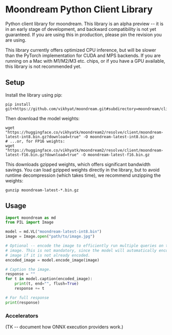 # Moondream Python Client Library

Python client library for moondream. This library is an alpha preview -- it is
in an early stage of development, and backward compatibility is not yet
guaranteed. If you are using this in production, please pin the revision you
are using.

This library currently offers optimized CPU inference, but will be slower than
the PyTorch implementation for CUDA and MPS backends. If you are running on a
Mac with M1/M2/M3 etc. chips, or if you have a GPU available, this library is
not recommended yet.

## Setup

Install the library using pip:

```
pip install git+https://github.com/vikhyat/moondream.git#subdirectory=moondream/clients/python
```

Then download the model weights:

```
wget "https://huggingface.co/vikhyatk/moondream2/resolve/client/moondream-latest-int8.bin.gz?download=true" -O moondream-latest-int8.bin.gz
# ...or, for FP16 weights:
wget "https://huggingface.co/vikhyatk/moondream2/resolve/client/moondream-latest-f16.bin.gz?download=true" -O moondream-latest-f16.bin.gz
```

This downloads gzipped weights, which offers significant bandwidth savings.
You can load gzipped weights directly in the library, but to avoid runtime
decompression (which takes time), we recommend unzipping the weights:

```
gunzip moondream-latest-*.bin.gz
```

## Usage

```python
import moondream as md
from PIL import Image

model = md.VL("moondream-latest-int8.bin")
image = Image.open("path/to/image.jpg")

# Optional -- encode the image to efficiently run multiple queries on the same
# image. This is not mandatory, since the model will automatically encode the
# image if it is not already encoded.
encoded_image = model.encode_image(image)

# Caption the image.
response = ""
for t in model.caption(encoded_image):
    print(t, end="", flush=True)
    response += t

# For full response
print(response)
```

### Accelerators

(TK -- document how ONNX execution providers work.)
